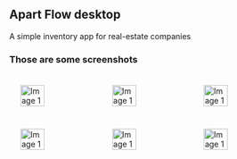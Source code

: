 <body styly="margin: 0; padding: 0; display: flex; justify-content: space-between;">
    <h2>Apart Flow desktop</h2>
    <p>A simple inventory app for real-estate companies</p>
    <!--<p>├───data
│   ├───external
│   └───local
│       └───providers
├───domain
│   ├───logic
│   └───models
└───presentation
    ├───screens
    │   ├───after.log
    │   │   └───pages
    │   │       ├───property_portfolio
    │   │       │   └───property_operations
    │   │       └───sales_team
    │   └───before.log
    └───widgets
        ├───after.log
        │   ├───calculators
        │   └───charts
        ├───before.log
        └───common</p>-->
    <h3>Those are some screenshots</h3>
    <div style="width: 100%; display: flex; justify-content: space-between; padding: 10px; box-sizing: border-box;">
        <img src="https://github.com/user-attachments/assets/04a1a412-0ce3-498c-9c25-1bf3ccd25aac" alt="Image 1" style="width: 32%; padding: 10px; box-sizing: border-box;" >
        <img src="https://github.com/user-attachments/assets/4c298d64-b0f9-4d90-9a37-ea15954173f3" alt="Image 1" style="width: 32%; padding: 10px; box-sizing: border-box;" >
        <img src="https://github.com/user-attachments/assets/112f9acf-caab-4cd6-ac6d-09c4707d4f7f" alt="Image 1" style="width: 32%; padding: 10px; box-sizing: border-box;" >
    </div>
    <div style="width: 100%; display: flex; justify-content: space-between; padding: 10px; box-sizing: border-box;">
        <img src="https://github.com/user-attachments/assets/7523a25b-c88a-4e25-952e-57e611e9a655" alt="Image 1" style="width: 32%; padding: 10px; box-sizing: border-box;" >
        <img src="https://github.com/user-attachments/assets/3c594b48-29b9-4591-ab4d-a0f6326b279b" alt="Image 1" style="width: 32%; padding: 10px; box-sizing: border-box;" >
        <img src="https://github.com/user-attachments/assets/fd9c4dea-9da7-4bbe-aeaf-7d80cd44571e" alt="Image 1" style="width: 32%; padding: 10px; box-sizing: border-box;" >
     </div>
</body>




